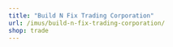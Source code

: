 ```yaml
---
title: "Build N Fix Trading Corporation"
url: /imus/build-n-fix-trading-corporation/
shop: trade
---
```

